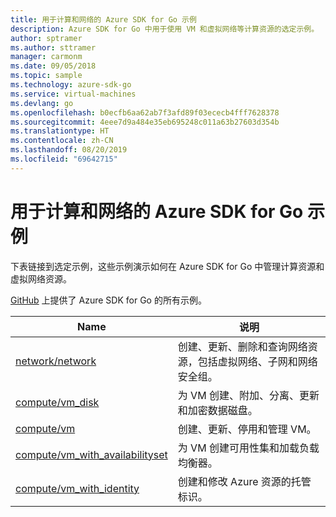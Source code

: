 ```yaml
---
title: 用于计算和网络的 Azure SDK for Go 示例
description: Azure SDK for Go 中用于使用 VM 和虚拟网络等计算资源的选定示例。
author: sptramer
ms.author: sttramer
manager: carmonm
ms.date: 09/05/2018
ms.topic: sample
ms.technology: azure-sdk-go
ms.service: virtual-machines
ms.devlang: go
ms.openlocfilehash: b0ecfb6aa62ab7f3afd89f03ececb4fff7628378
ms.sourcegitcommit: 4eee7d9a484e35eb695248c011a63b27603d354b
ms.translationtype: HT
ms.contentlocale: zh-CN
ms.lasthandoff: 08/20/2019
ms.locfileid: "69642715"
---
```

# <a name="azure-sdk-for-go-samples-for-compute-and-networking"></a>用于计算和网络的 Azure SDK for Go 示例

下表链接到选定示例，这些示例演示如何在 Azure SDK for Go 中管理计算资源和虚拟网络资源。

[GitHub](https://github.com/Azure-Samples/azure-sdk-for-go-samples) 上提供了 Azure SDK for Go 的所有示例。

| Name | 说明 |
|------|-------------|
| [network/network](https://github.com/Azure-Samples/azure-sdk-for-go-samples/blob/master/network/network.go) | 创建、更新、删除和查询网络资源，包括虚拟网络、子网和网络安全组。 |
| [compute/vm_disk](https://github.com/Azure-Samples/azure-sdk-for-go-samples/blob/master/compute/vm_disk.go) | 为 VM 创建、附加、分离、更新和加密数据磁盘。 |
| [compute/vm](https://github.com/Azure-Samples/azure-sdk-for-go-samples/blob/master/compute/vm.go) | 创建、更新、停用和管理 VM。 |
| [compute/vm_with_availabilityset](https://github.com/Azure-Samples/azure-sdk-for-go-samples/blob/master/compute/vm_with_availabilityset.go) | 为 VM 创建可用性集和加载负载均衡器。 |
| [compute/vm_with_identity](https://github.com/Azure-Samples/azure-sdk-for-go-samples/blob/master/compute/vm_with_identity.go) | 创建和修改 Azure 资源的托管标识。 | 
